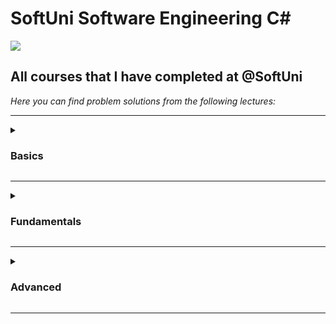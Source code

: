 # SoftUni Software Engineering C#
<img src="https://capsule-render.vercel.app/api?type=waving&color=timeGradient&height=300&section=header&text=SoftUni-Courses&fontSize=90" />

<h2>All courses that I have completed at @SoftUni</h2>

<em>Here you can find problem solutions from the following lectures:</em>
***
<details>
<summary><h3> Basics </summary>

1. [**First Steps In Coding**](https://github.com/viktordanchev/SoftUni-CSharp/tree/main/01.CSharp-Basics/01.FirstStepsInCoding)
2. [**Conditional Statements**](https://github.com/viktordanchev/SoftUni-CSharp/tree/main/01.CSharp-Basics/02.ConditionalStatements)
3. [**Nested Conditional Statements**](https://github.com/viktordanchev/Softuni-Software-Engineering-CSharp/tree/main/C%23%20Basics/03.%20Conditional%20Statements%20Advanced)
4. [**For Loop**](https://github.com/viktordanchev/SoftUni-CSharp/tree/main/01.CSharp-Basics/04.ForLoops)
5. [**While Loop**](https://github.com/viktordanchev/SoftUni-CSharp/tree/main/01.CSharp-Basics/05.WhileLoops)
6. [**Nested Loops**](https://github.com/viktordanchev/SoftUni-CSharp/tree/main/01.CSharp-Basics/06.NestedLoops)
 </details>
 
***
 <details>
 <summary><h3> Fundamentals </summary>

1. [**Basic Syntax, Conditional Statements and Loops**](https://github.com/viktordanchev/SoftUni-CSharp/tree/main/02.CSharp-Fundamentals/01.Basics)
2. [**Data Types and Variables**](https://github.com/viktordanchev/SoftUni-CSharp/tree/main/02.CSharp-Fundamentals/02.DataTypesAndVariables)
3. [**Arrays**](https://github.com/viktordanchev/SoftUni-CSharp/tree/main/02.CSharp-Fundamentals/03.Arrays)
4. [**Methods**](https://github.com/viktordanchev/SoftUni-CSharp/tree/main/02.CSharp-Fundamentals/04.Methods)
5. [**Lists**](https://github.com/viktordanchev/SoftUni-CSharp/tree/main/02.CSharp-Fundamentals/05.Lists)  
6. [**Objects and Classes**](https://github.com/viktordanchev/SoftUni-CSharp/tree/main/02.CSharp-Fundamentals/06.ObjectsAndClasses)
7. [**Associative Arrays**](https://github.com/viktordanchev/SoftUni-CSharp/tree/main/02.CSharp-Fundamentals/07.AssociativeArrays)  
8. [**Text Processing**](https://github.com/viktordanchev/SoftUni-CSharp/tree/main/02.CSharp-Fundamentals/08.TextProcessing)
9. [**Regular Expressions**](https://github.com/viktordanchev/SoftUni-CSharp/tree/main/02.CSharp-Fundamentals/09.RegularExpressions)
  </details>
  
***
 <details>
 <summary><h3> Advanced </summary>

1. [**Stacks and Queues**](https://github.com/viktordanchev/SoftUni-CSharp/tree/main/03.CSharp-Advanced/01.StacksAndQueues)
2. [**Multidimentional Arrays**](https://github.com/viktordanchev/SoftUni-CSharp/tree/main/03.CSharp-Advanced/02.MultidimensionalArrays)
3. [**Sets and Dictionaries**](https://github.com/viktordanchev/SoftUni-CSharp/tree/main/03.CSharp-Advanced/03.SetsAndDictionariesAdvanced)
4. [**Streams, Files and Directories**](https://github.com/viktordanchev/Softuni-Software-Engineering-CSharp/tree/main/C%23%20Advanced/04.%20Streams%2C%20Files%20and%20Directories)
5. [**Functional Programming**](https://github.com/viktordanchev/SoftUni-CSharp/tree/main/03.CSharp-Advanced/05.FunctionalProgramming)
6. [**Defining Classes**](https://github.com/viktordanchev/SoftUni-CSharp/tree/main/03.CSharp-Advanced/06.DefiningClasses)
7. [**Generics**](https://github.com/viktordanchev/SoftUni-CSharp/tree/main/03.CSharp-Advanced/07.Generics)
  </details>
  
***
